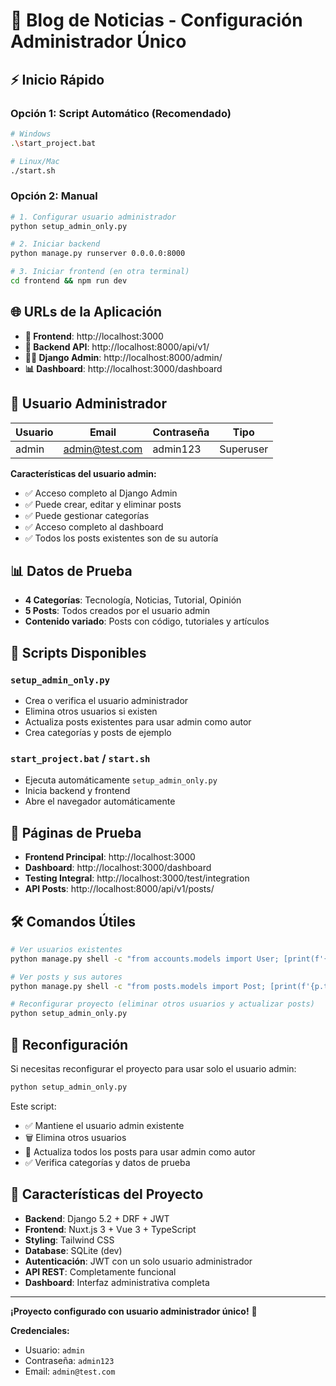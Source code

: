 # 🚀 Blog de Noticias - Configuración Administrador Único

## ⚡ Inicio Rápido

### Opción 1: Script Automático (Recomendado)
```bash
# Windows
.\start_project.bat

# Linux/Mac
./start.sh
```

### Opción 2: Manual
```bash
# 1. Configurar usuario administrador
python setup_admin_only.py

# 2. Iniciar backend
python manage.py runserver 0.0.0.0:8000

# 3. Iniciar frontend (en otra terminal)
cd frontend && npm run dev
```

## 🌐 URLs de la Aplicación

- **🎨 Frontend**: http://localhost:3000
- **🔧 Backend API**: http://localhost:8000/api/v1/
- **👨‍💼 Django Admin**: http://localhost:8000/admin/
- **📊 Dashboard**: http://localhost:3000/dashboard

## 👤 Usuario Administrador

| Usuario | Email | Contraseña | Tipo |
|---------|-------|------------|------|
| admin | admin@test.com | admin123 | Superuser |

**Características del usuario admin:**
- ✅ Acceso completo al Django Admin
- ✅ Puede crear, editar y eliminar posts
- ✅ Puede gestionar categorías
- ✅ Acceso completo al dashboard
- ✅ Todos los posts existentes son de su autoría

## 📊 Datos de Prueba

- **4 Categorías**: Tecnología, Noticias, Tutorial, Opinión
- **5 Posts**: Todos creados por el usuario admin
- **Contenido variado**: Posts con código, tutoriales y artículos

## 🔧 Scripts Disponibles

### `setup_admin_only.py`
- Crea o verifica el usuario administrador
- Elimina otros usuarios si existen
- Actualiza posts existentes para usar admin como autor
- Crea categorías y posts de ejemplo

### `start_project.bat` / `start.sh`
- Ejecuta automáticamente `setup_admin_only.py`
- Inicia backend y frontend
- Abre el navegador automáticamente

## 🧪 Páginas de Prueba

- **Frontend Principal**: http://localhost:3000
- **Dashboard**: http://localhost:3000/dashboard
- **Testing Integral**: http://localhost:3000/test/integration
- **API Posts**: http://localhost:8000/api/v1/posts/

## 🛠️ Comandos Útiles

```bash
# Ver usuarios existentes
python manage.py shell -c "from accounts.models import User; [print(f'{u.username} - {u.email} - {'Superuser' if u.is_superuser else 'Normal'}') for u in User.objects.all()]"

# Ver posts y sus autores
python manage.py shell -c "from posts.models import Post; [print(f'{p.titulo[:30]} - {p.autor.username}') for p in Post.objects.all()]"

# Reconfigurar proyecto (eliminar otros usuarios y actualizar posts)
python setup_admin_only.py
```

## 🔄 Reconfiguración

Si necesitas reconfigurar el proyecto para usar solo el usuario admin:

```bash
python setup_admin_only.py
```

Este script:
- ✅ Mantiene el usuario admin existente
- 🗑️ Elimina otros usuarios
- 🔄 Actualiza todos los posts para usar admin como autor
- ✅ Verifica categorías y datos de prueba

## 🚀 Características del Proyecto

- **Backend**: Django 5.2 + DRF + JWT
- **Frontend**: Nuxt.js 3 + Vue 3 + TypeScript
- **Styling**: Tailwind CSS
- **Database**: SQLite (dev)
- **Autenticación**: JWT con un solo usuario administrador
- **API REST**: Completamente funcional
- **Dashboard**: Interfaz administrativa completa

---

**¡Proyecto configurado con usuario administrador único!** 🎉

**Credenciales:**
- Usuario: `admin`
- Contraseña: `admin123`
- Email: `admin@test.com`